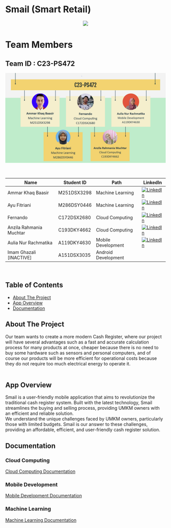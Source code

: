 ﻿# Smail (Smart Retail)

<p align="center">
  <img src="Gambar/logo-no-background.png">
  </p>


# Team Members

## Team ID : C23-PS472
                   
<p align="center"><img src="/Gambar/2.team.JPG"></p>

<br>

| Name                    | Student ID  | Path                | LinkedIn |
| ----------------------  | ----------  | ------------------- | ------- |
| Ammar Khaq Baasir       | M251DSX3298 | Machine Learning    | [![LinkedIn](https://img.shields.io/badge/contact%20me-LinkedIn-3949AB?logo=linkedin)](https://www.linkedin.com/in/ammar-baasir-973873234)  |
| Ayu Fitriani            | M286DSY0446 | Machine Learning    | [![LinkedIn](https://img.shields.io/badge/contact%20me-LinkedIn-3949AB?logo=linkedin)](https://www.linkedin.com/in/ayu-fitriani-2176901b2/)  |
| Fernando                | C172DSX2680 | Cloud Computing     | [![LinkedIn](https://img.shields.io/badge/contact%20me-LinkedIn-3949AB?logo=linkedin)](https://www.linkedin.com/in/fernando-04okt02/)  |
| Anzila Rahmania Muchtar | C193DKY4662 | Cloud Computing     | [![LinkedIn](https://img.shields.io/badge/contact%20me-LinkedIn-3949AB?logo=linkedin)](https://www.linkedin.com/in/anzila-rahmania-muchtar-365739253/)  |
| Aulia Nur Rachmatika    | A119DKY4630 | Mobile Development  | [![LinkedIn](https://img.shields.io/badge/contact%20me-LinkedIn-3949AB?logo=linkedin)](http://linkedin.com/in/aulia-nur-rachmatika-3b490a1b4/)  |
| Imam Ghazali [INACTIVE] | A151DSX3035 | Android Development |   |

<br>


## Table of Contents
- [About The Project](#about-the-project)
- [App Overview](#app-overview)
- [Documentation](#documentation)

## About The Project
<p>Our team wants to create a more modern Cash Register, where our project will have several advantages such as a fast and accurate calculation process for many products at once, cheaper because there is no need to buy some hardware such as sensors and personal computers, and of course our products will be more efficient for operational costs because they do not require too much electrical energy to operate it. <br><br>

</p>

## App Overview
Smail is a user-friendly mobile application that aims to revolutionize the traditional cash register system. Built with the latest technology, Smail streamlines the buying and selling process, providing UMKM owners with an efficient and reliable solution.
<br>
We understand the unique challenges faced by UMKM owners, particularly those with limited budgets. Smail is our answer to these challenges, providing an affordable, efficient, and user-friendly cash register solution.

## Documentation
### Cloud Computing
<a href="https://github.com/Gudboi-UwU/Smail-Capstone/blob/058680fa8bf50f48365bf42369e36ae7f08b0cb0/Cloud_Computing/README.md">Cloud Computing Documentation</a>

### Mobile Development
<a href="https://github.com/Gudboi-UwU/Smail-Capstone/blob/a76ef3d26eeac5c62b00775a7732034d332d10fb/Mobile%20Development/README.md">Mobile Development Documentation</a>

### Machine Learning
<a href="">Machine Learning Documentation</a>

